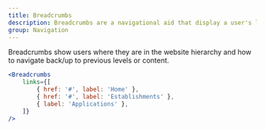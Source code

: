 ```yaml
---
title: Breadcrumbs
description: Breadcrumbs are a navigational aid that display a user's location on a website as a row of links, usually located at the top of the page.
group: Navigation
---
```


Breadcrumbs show users where they are in the website hierarchy and how to navigate back/up to previous levels or content.

```jsx live
<Breadcrumbs
	links={[
		{ href: '#', label: 'Home' },
		{ href: '#', label: 'Establishments' },
		{ label: 'Applications' },
	]}
/>
```
